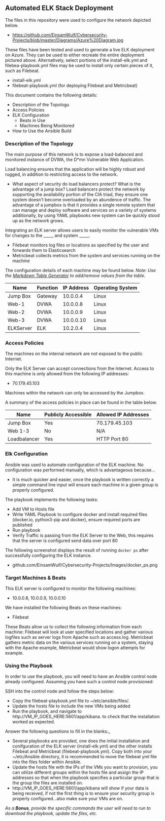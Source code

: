 ## Automated ELK Stack Deployment

The files in this repository were used to configure the network depicted below.

- https://github.com/EinsamWulf/Cybersecurity-Projects/blob/master/Diagrams/Azure%20Diagram.jpg

These files have been tested and used to generate a live ELK deployment on Azure. They can be used to either recreate the entire deployment pictured above. Alternatively, select portions of the install-elk.yml and filebea-playbook.yml files may be used to install only certain pieces of it, such as Filebeat.

  - install-elk.yml
  - filebeat-playbook.yml (for deploying Filebeat and Metricbeat) 

This document contains the following details:
- Description of the Topologu
- Access Policies
- ELK Configuration
  - Beats in Use
  - Machines Being Monitored
- How to Use the Ansible Build


### Description of the Topology

The main purpose of this network is to expose a load-balanced and monitored instance of DVWA, the D*mn Vulnerable Web Application.

Load balancing ensures that the application will be highly robust and rugged, in addition to restricting access to the network.
- What aspect of security do load balancers protect? What is the advantage of a jump box? 
Load balancers protect the network by supporting the availability portion of the CIA triad, they ensure one system doesn't become overloaded by an abundence of traffic. The advantage of a jumpbox is that it provides a single remote system that can manage and deploy software and services on a variety of systems 
additionally, by using YAML playbooks new system can be quickly stood up as the network grows.

Integrating an ELK server allows users to easily monitor the vulnerable VMs for changes to the _____ and system _____.
- Filebeat monitors log files or locations as specified by the user and forwards them to Elasticsearch
- Metricbeat collects metrics from the system and services running on the machine

The configuration details of each machine may be found below.
_Note: Use the [Markdown Table Generator](http://www.tablesgenerator.com/markdown_tables) to add/remove values from the table_.

| Name     | Function | IP Address | Operating System |
|----------|----------|------------|------------------|
| Jump Box | Gateway  | 10.0.0.4   | Linux            |
| Web-1    | DVWA     | 10.0.0.8   | Linux            |
| Web-2    | DVWA     | 10.0.0.9   | Linux            |
| Web-3    | DVWA     | 10.0.0.10  | Linux            |
| ELKServer| ELK      | 10.2.0.4   | Linux            |

### Access Policies

The machines on the internal network are not exposed to the public Internet. 

Only the ELK Server can accept connections from the Internet. Access to this machine is only allowed from the following IP addresses:
- 70.179.45.103

Machines within the network can only be accessed by the Jumpbox.


A summary of the access policies in place can be found in the table below.

| Name     | Publicly Accessible | Allowed IP Addresses |
|----------|---------------------|----------------------|
| Jump Box | Yes                 | 70.179.45.103        |
|  Web 1-3 | No                  | N/A                  |
|Loadbalancer| Yes               | HTTP Port 80         |

### Elk Configuration

Ansible was used to automate configuration of the ELK machine. No configuration was performed manually, which is advantageous because...
- It is much quicker and easier, once the playbook is written correctly a simple command line input will ensure each machine in a given group is properly configured.

The playbook implements the following tasks:
- Add VM to Hosts file
- Write YAML Playbook to configure docker and install required files (docker.io, python3-pip and docker), ensure required ports are published
- Run playbook
- Verify Traffic is passing from the ELK Server to the Web, this requires that the server is configured send data over port 80

The following screenshot displays the result of running `docker ps` after successfully configuring the ELK instance.

- github.com/EinsamWulf/Cybersecurity-Projects/Images/docker_ps.png

### Target Machines & Beats
This ELK server is configured to monitor the following machines:
- 10.0.0.8, 10.0.0.9, 10.0.0.10

We have installed the following Beats on these machines:
- Filebeat

These Beats allow us to collect the following information from each machine:
Filebeat will look at user specified locations and gather various logfiles such as server logs from Apache such as access.log. Metricbeat gathers metric data on the various services running on a system, staying with the Apache example, Metricbeat would show logon attempts for example.

### Using the Playbook
In order to use the playbook, you will need to have an Ansible control node already configured. Assuming you have such a control node provisioned: 

SSH into the control node and follow the steps below:
- Copy the filebeat-playbook.yml file to ~/etc/ansible/files/.
- Update the hosts file to include the new VMs being added
- Run the playbook, and navigate to http://VM_IP_GOES_HERE:5601/app/kibana. to check that the installation worked as expected.

Answer the following questions to fill in the blanks:_
- Several playbooks are provided, one does the initial installation and conifguration of the ELK server (install-elk.yml) and the other installs Filebeat and Metricbeat (filebeat-playbook.yml). Copy both into your ~/etc/Ansible directory, it is recommended to move the filebeat yml file into the files folder within Ansible.
- Update the hosts file with the IPs of the VMs you want to provision, you can utilize different groups within the hosts file and assign the IP addresses so that when the playbook specifies a particular group that is the group the files are installed on.
- http://VM_IP_GOES_HERE:5601/app/kibana will show if your data is being received, if not the first thing is to ensure your security group is properly configured...also make sure your VMs are on.

_As a **Bonus**, provide the specific commands the user will need to run to download the playbook, update the files, etc._
